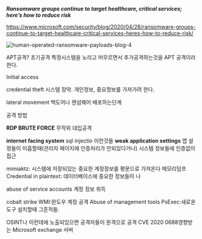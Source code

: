 ***Ransomware groups continue to target healthcare, critical services; here’s how to reduce risk***

https://www.microsoft.com/security/blog/2020/04/28/ransomware-groups-continue-to-target-healthcare-critical-services-heres-how-to-reduce-risk/


![human-operated-ransomware-payloads-blog-4](https://user-images.githubusercontent.com/75001605/161414059-75cc710c-22f8-4bb4-b405-3090cb644365.png)

APT공격? 초기공격 특정시스템을 노리고 머무르면서 추가공격하는것을 APT 공격이라한다.

Initial access 

credential theft
시스템 장악. 개인정보, 중요정보를 가져가려 한다.


lateral movement 백도어나 랜섬웨어 배포하는단계


공격 방법

**RDP BRUTE FORCE** 무작위 대입공격

**internet facing system** sql injectio 이런것들
**weak application settings** 앱 설정들이 미흡할때(관리자 페이지에 인증처리가 안되있다거나)
시스템 정보들에 인증없이 접근

mimiaktz: 시스템에 저장되있는 중요한 계정정보를 평문으로 가져온다 메모리덤프
Credential in plaintext: 데이터베이스에 중요한 정보들이 나

abuse of service accounts
계정 정보 취득

cobalt strike
WMI:윈도우 계정 공격
Abuse of management tools
PsExec:새로운 도구 설치할때 그흔적들. 

OSINT나 이런데에 노출되있으면 공격자들이 원격으로 공격
CVE 2020 0688영향받는 Microsoft exchange 서버
